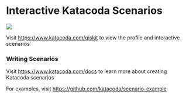 # Interactive Katacoda Scenarios

[![](http://shields.katacoda.com/katacoda/qiskit/count.svg)](https://www.katacoda.com/qiskit "Get your profile on Katacoda.com")

Visit https://www.katacoda.com/qiskit to view the profile and interactive scenarios

### Writing Scenarios
Visit https://www.katacoda.com/docs to learn more about creating Katacoda scenarios

For examples, visit https://github.com/katacoda/scenario-example
